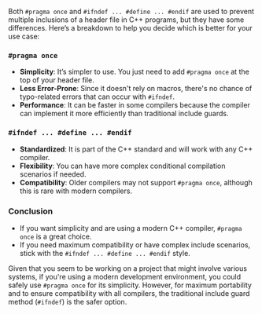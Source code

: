 Both `#pragma once` and `#ifndef ... #define ... #endif` are used to prevent multiple inclusions of a header file in C++ programs, but they have some differences. Here’s a breakdown to help you decide which is better for your use case:

### `#pragma once`
- **Simplicity**: It’s simpler to use. You just need to add `#pragma once` at the top of your header file.
- **Less Error-Prone**: Since it doesn't rely on macros, there's no chance of typo-related errors that can occur with `#ifndef`.
- **Performance**: It can be faster in some compilers because the compiler can implement it more efficiently than traditional include guards.

### `#ifndef ... #define ... #endif`
- **Standardized**: It is part of the C++ standard and will work with any C++ compiler.
- **Flexibility**: You can have more complex conditional compilation scenarios if needed.
- **Compatibility**: Older compilers may not support `#pragma once`, although this is rare with modern compilers.

### Conclusion
- If you want simplicity and are using a modern C++ compiler, `#pragma once` is a great choice.
- If you need maximum compatibility or have complex include scenarios, stick with the `#ifndef ... #define ... #endif` style.

Given that you seem to be working on a project that might involve various systems, if you're using a modern development environment, you could safely use `#pragma once` for its simplicity. However, for maximum portability and to ensure compatibility with all compilers, the traditional include guard method (`#ifndef`) is the safer option.
